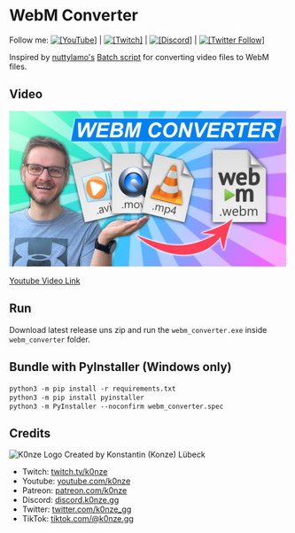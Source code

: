 # WebM Converter

Follow me: [![`[YouTube]`](https://img.shields.io/youtube/channel/subscribers/UClinoEvnpv_TzF4HNNaE5cQ?style=social)](https://youtube.com/k0nze) | [![`[Twitch]`](https://img.shields.io/twitch/status/k0nze?style=social)](https://twitch.com/k0nze) | [![`[Discord]`](https://img.shields.io/discord/713121297407672380.svg?label=&logo=discord&logoColor=ffffff&color=7389D8&labelColor=6A7EC2)](https://discord.k0nze.gg) | [![`[Twitter Follow]`](https://img.shields.io/twitter/follow/k0nze_?style=social)](https://twitter.com/k0nze_)

Inspired by [nuttylamo's](https://github.com/nuttylmao) [Batch script](https://github.com/nuttylmao/Nutty-s-WebM-Converter) for converting video files to WebM files.

## Video

<a href="https://youtu.be/dt3BKlOYaVQ">
    <img src="./images/youtube_thumbnail.png" width="500"/>
</a>

[Youtube Video Link](https://youtu.be/dt3BKlOYaVQ)


## Run

Download latest release uns zip and run the `webm_converter.exe` inside `webm_converter` folder.

## Bundle with PyInstaller (Windows only)

```
python3 -m pip install -r requirements.txt
python3 -m pip install pyinstaller
python3 -m PyInstaller --noconfirm webm_converter.spec
```

## Credits
![K0nze Logo](./images/k_logo_30x30.png "Logo") Created by Konstantin (Konze) Lübeck

 * Twitch: [twitch.tv/k0nze](https://twitch.tv/k0nze) 
 * Youtube: [youtube.com/k0nze](https://youtube.com/k0nze) 
 * Patreon: [patreon.com/k0nze](https://patreon.com/k0nze) 
 * Discord: [discord.k0nze.gg](https://discord.k0nze.gg) 
 * Twitter: [twitter.com/k0nze_gg](https://twitter.com/k0nze_gg)
 * TikTok: [tiktok.com/@k0nze.gg](https://tiktok.com/@k0nze.gg) 

